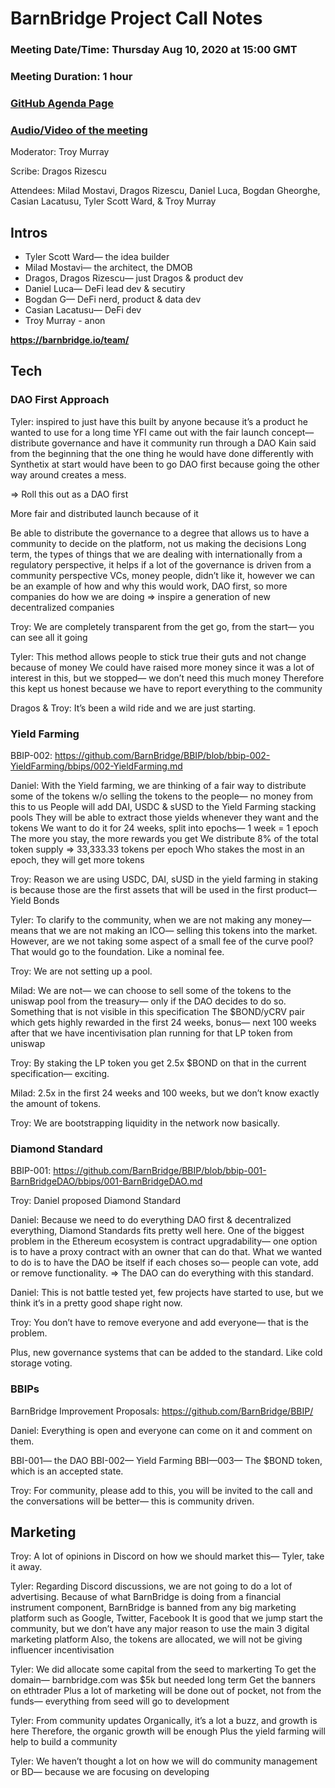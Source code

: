 # BarnBridge Project Call Notes

### Meeting Date/Time: Thursday Aug 10, 2020 at 15:00 GMT
### Meeting Duration: 1 hour
### [GitHub Agenda Page](https://github.com/BarnBridge/BarnBridge-PM/issues/1)
### [Audio/Video of the meeting](https://youtu.be/Q3N1o2W6-CM)

Moderator: Troy Murray

Scribe: Dragos Rizescu

Attendees: Milad Mostavi, Dragos Rizescu, Daniel Luca, Bogdan Gheorghe, Casian Lacatusu, Tyler Scott Ward, & Troy Murray

## Intros
- Tyler Scott Ward— the idea builder
- Milad Mostavi— the architect, the DMOB
- Dragos, Dragos Rizescu— just Dragos & product dev
- Daniel Luca— DeFi lead dev & secutiry
- Bogdan G—  DeFi nerd, product & data dev
- Casian Lacatusu— DeFi dev
- Troy Murray - anon

**https://barnbridge.io/team/**


## Tech

### DAO First Approach
Tyler: inspired to just have this built by anyone because it’s a product he wanted to use for a long time
YFI came out with the fair launch concept— distribute governance and have it community run through a DAO
Kain said from the beginning that the one thing he would have done differently with Synthetix at start would have been to go DAO first because going the other way around creates a mess.

=> Roll this out as a DAO first

More fair and distributed launch because of it

Be able to distribute the governance to a degree that allows us to have a community to decide on the platform, not us making the decisions
Long term, the types of things that we are dealing with internationally from a regulatory perspective, it helps if a lot of the governance is driven from a community perspective
VCs, money people, didn’t like it, however we can be an example of how and why this would work, DAO first, so more companies do how we are doing => inspire a generation of new decentralized companies

Troy: We are completely transparent from the get go, from the start— you can see all it going

Tyler: This method allows people to stick true their guts and not change because of money
We could have raised more money since it was a lot of interest in this, but we stopped— we don’t need this much money
Therefore this kept us honest because we have to report everything to the community

Dragos & Troy: It’s been a wild ride and we are just starting.

### Yield Farming
BBIP-002: https://github.com/BarnBridge/BBIP/blob/bbip-002-YieldFarming/bbips/002-YieldFarming.md

Daniel: With the Yield farming, we are thinking of a fair way to distribute some of the tokens w/o selling the tokens to the people— no money from this to us
People will add DAI, USDC & sUSD to the Yield Farming stacking pools
They will be able to extract those yields whenever they want and the tokens
We want to do it for 24 weeks, split into epochs— 1 week = 1 epoch
The more you stay, the more rewards you get
We distribute 8% of the total token supply => 33,333.33 tokens per epoch
Who stakes the most in an epoch, they will get more tokens

Troy: Reason we are using USDC, DAI, sUSD in the yield farming in staking is because those are the first assets that will be used in the first product— Yield Bonds 

Tyler: To clarify to the community, when we are not making any money— means that we are not making an ICO— selling this tokens into the market.
However, are we not taking some aspect of a small fee of the curve pool? That would go to the foundation. Like a nominal fee.

Troy: We are not setting up a pool.

Milad: We are not— we can choose to sell some of the tokens to the uniswap pool from the treasury— only if the DAO decides to do so.
Something that is not visible in this specification
The $BOND/yCRV pair which gets highly rewarded in the first 24 weeks, bonus— next 100 weeks after that we have incentivisation plan running for that LP token from uniswap

Troy: By staking the LP token you get 2.5x $BOND on that in the current specification— exciting.

Milad: 2.5x in the first 24 weeks and 100 weeks, but we don’t know exactly the amount of tokens.

Troy: We are bootstrapping liquidity in the network now basically.

### Diamond Standard
BBIP-001: https://github.com/BarnBridge/BBIP/blob/bbip-001-BarnBridgeDAO/bbips/001-BarnBridgeDAO.md

Troy: Daniel proposed Diamond Standard

Daniel: Because we need to do everything DAO first & decentralized everything, Diamond Standards fits pretty well here.
One of the biggest problem in the Ethereum ecosystem is contract upgradability— one option is to have a proxy contract with an owner that can do that.
What we wanted to do is to have the DAO be itself if each choses so— people can vote, add or remove functionality.
=> The DAO can do everything with this standard.

Daniel: This is not battle tested yet, few projects have started to use, but we think it’s in a pretty good shape right now.

Troy: You don’t have to remove everyone and add everyone— that is the problem.

Plus, new governance systems that can be added to the standard. Like cold storage voting.

### BBIPs
BarnBridge Improvement Proposals: https://github.com/BarnBridge/BBIP/

Daniel: Everything is open and everyone can come on it and comment on them.

BBI-001— the DAO
BBI-002— Yield Farming
BBI—003— The $BOND token, which is an accepted state.

Troy: For community, please add to this, you will be invited to the call and the conversations will be better— this is community driven.

## Marketing
Troy: A lot of opinions in Discord on how we should market this— Tyler, take it away.

Tyler: Regarding Discord discussions, we are not going to do a lot of advertising.
Because of what BarnBridge is doing from a financial instrument component, BarnBridge is banned from any big marketing platform such as Google, Twitter, Facebook
It is good that we jump start the community, but we don’t have any major reason to use the main 3 digital marketing platform
Also, the tokens are allocated, we will not be giving influencer incentivisation

Tyler: We did allocate some capital from the seed to markerting
To get the domain— barnbridge.com was $5k but needed long term
Get the banners on ethtrader
Plus a lot of marketing will be done out of pocket, not from the funds— everything from seed will go to development

Tyler: From community updates
Organically, it’s a lot a buzz, and growth is here
Therefore, the organic growth will be enough
Plus the yield farming will help to build a community

Tyler: We haven’t thought a lot on how we will do community management or BD— because we are focusing on developing

